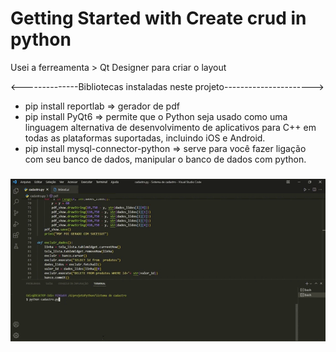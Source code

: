 # Getting Started with Create crud in python

Usei a ferreamenta > Qt Designer para criar o layout

<--------------Bibliotecas instaladas neste projeto---------------------->

- pip install reportlab => gerador de pdf
- pip install PyQt6 => permite que o Python seja usado como uma linguagem alternativa de desenvolvimento de aplicativos para C++ em todas as plataformas suportadas, incluindo iOS e Android.
- pip install mysql-connector-python => serve para você fazer ligação com seu banco de dados, manipular o banco de dados com python.
###
![Khufos](https://github.com/Khufos/PyQt6-Crud-Mysql/blob/main/python-crud.gif)

